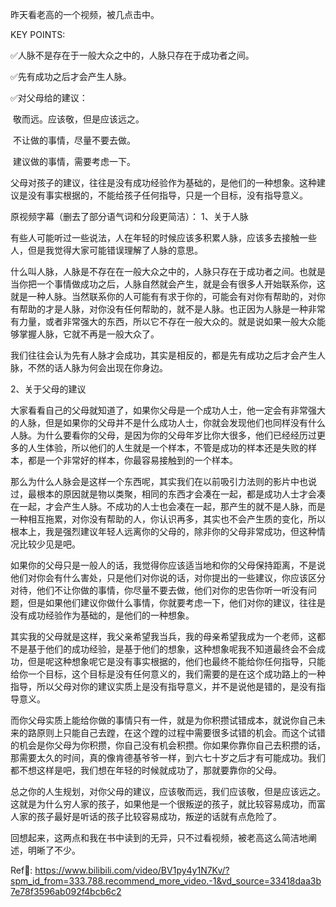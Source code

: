 昨天看老高的一个视频，被几点击中。

KEY POINTS:

✅人脉不是存在于一般大众之中的，人脉只存在于成功者之间。

✅先有成功之后才会产生人脉。

✅对父母给的建议：

​	敬而远。应该敬，但是应该远之。

​	不让做的事情，尽量不要去做。

​	建议做的事情，需要考虑一下。

​	父母对孩子的建议，往往是没有成功经验作为基础的，是他们的一种想象。这种建议是没有事实根据的，不能给孩子任何指导，只是一个目标，没有指导意义。



原视频字幕（删去了部分语气词和分段更简洁）：
 1、关于人脉

有些人可能听过一些说法，人在年轻的时候应该多积累人脉，应该多去接触一些人，但是我觉得大家可能错误理解了人脉的意思。

什么叫人脉，人脉是不存在在一般大众之中的，人脉只存在于成功者之间。也就是当你把一个事情做成功之后，人脉自然就会产生，就是会有很多人开始联系你，这就是一种人脉。当然联系你的人可能有有求于你的，可能会有对你有帮助的，对你有帮助的才是人脉，对你没有任何帮助的，就不是人脉。也正因为人脉是一种非常有力量，或者非常强大的东西，所以它不存在一般大众的。就是说如果一般大众能够掌握人脉，它就不再是一般大众了。

我们往往会认为先有人脉才会成功，其实是相反的，都是先有成功之后才会产生人脉，不然的话人脉为何会出现在你身边。

2、关于父母的建议

大家看看自己的父母就知道了，如果你父母是一个成功人士，他一定会有非常强大的人脉，但是如果你的父母并不是什么成功人士，你就会发现他们也同样没有什么人脉。为什么要看你的父母，是因为你的父母年岁比你大很多，他们已经经历过更多的人生体验，所以他们的人生就是一个样本，不管是成功的样本还是失败的样本，都是一个非常好的样本，你最容易接触到的一个样本。

那么为什么人脉会是这样一个东西呢，其实我们在以前吸引力法则的影片中也说过，最根本的原因就是物以类聚，相同的东西才会凑在一起，都是成功人士才会凑在一起，才会产生人脉。不成功的人士也会凑在一起，那产生的就不是人脉，而是一种相互拖累，对你没有帮助的人，你认识再多，其实也不会产生质的变化，所以根本上，我是强烈建议年轻人远离你的父母的，除非你的父母非常成功，但这种情况比较少见是吧。

如果你的父母只是一般人的话，我觉得你应该适当地和你的父母保持距离，不是说他们对你会有什么害处，只是他们对你说的话，对你提出的一些建议，你应该区分对待，他们不让你做的事情，你尽量不要去做，他们对你的忠告你听一听没有问题，但是如果他们建议你做什么事情，你就要考虑一下，他们对你的建议，往往是没有成功经验作为基础的，是他们的一种想象。

其实我的父母就是这样，我父亲希望我当兵，我的母亲希望我成为一个老师，这都不是基于他们的成功经验，是基于他们的想象，这种想象呢我不知道最终会不会成功，但是呢这种想象呢它是没有事实根据的，他们也最终不能给你任何指导，只能给你一个目标，这个目标是没有任何意义的，我们需要的是在这个成功路上的一种指导，所以父母对你的建议实质上是没有指导意义，并不是说他是错的，是没有指导意义。

而你父母实质上能给你做的事情只有一件，就是为你积攒试错成本，就说你自己未来的路原则上只能自己去蹚，在这个蹚的过程中需要很多试错的机会。而这个试错的机会是你父母为你积攒，你自己没有机会积攒。你如果你靠你自己去积攒的话，那需要太久的时间，真的像肯德基爷爷一样，到六七十岁之后才有可能成功。我们都不想这样是吧，我们想在年轻的时候就成功了，那就要靠你的父母。

总之你的人生规划，对你父母的建议，应该敬而远，我们应该敬，但是应该远之。这就是为什么穷人家的孩子，如果他是一个很叛逆的孩子，就比较容易成功，而富人家的孩子最好是听话的孩子比较容易成功，叛逆的话就有点危险了。

回想起来，这两点和我在书中读到的无异，只不过看视频，被老高这么简洁地阐述，明晰了不少。



Ref🔗: https://www.bilibili.com/video/BV1py4y1N7Kv/?spm_id_from=333.788.recommend_more_video.-1&vd_source=33418daa3b7e78f3596ab092f4bcb6c2